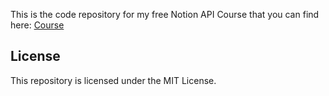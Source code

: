 This is the code repository for my free Notion API Course that you can find here: [Course](https://safelyy.notion.site/Notion-API-Course-979b30c25adc4c7c8fa5391614162403)



## License

This repository is licensed under the MIT License.

